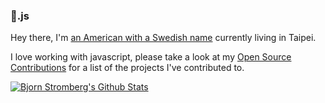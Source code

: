 ### 🐙.js

Hey there, I'm <a href="https://bjornstar.com/about" rel="me">an American with a Swedish name</a> currently living in Taipei.

I love working with javascript, please take a look at my [Open Source Contributions](./open-source-contributions.md) for a list of the projects I've contributed to.

[![Bjorn Stromberg's Github Stats](https://github-readme-stats.vercel.app/api?username=bjornstar&show_icons=true&locale=en&theme=algolia&include_all_commits=true)](https://github.com/bjornstar)
